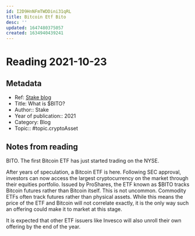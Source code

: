 ```yaml
---
id: I2D9HnNFmTWDDini31qRL
title: Bitcoin Etf Bito
desc: ''
updated: 1647480375057
created: 1634940439241
---
```

# Reading 2021-10-23

## Metadata

- Ref: [Stake blog](https://hellostake.com/au/blog/stake-updates/how-to-buy-shares-in-bitcoin-etf)
- Title: What is $BITO?
- Author:: Stake
- Year of publication:: 2021
- Category: Blog
- Topic:: #topic.cryptoAsset

## Notes from reading

BITO. The first Bitcoin ETF has just started trading on the NYSE.

After years of speculation, a Bitcoin ETF is here. Following SEC approval, investors can now access the largest cryptocurrency on the market through their equities portfolio. Issued by ProShares, the ETF known as $BITO tracks Bitcoin futures rather than Bitcoin itself. This is not uncommon. Commodity ETFs often track futures rather than physical assets. While this means the price of the ETF and Bitcoin will not correlate exactly, it is the only way such an offering could make it to market at this stage.

It is expected that other ETF issuers like Invesco will also unroll their own offering by the end of the year.
